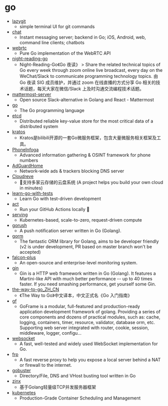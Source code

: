 # go
- [lazygit](https://github.com/jesseduffield/lazygit)
  - simple terminal UI for git commands
- [chat](https://github.com/tinode/chat)
  - Instant messaging server; backend in Go; iOS, Android, web, command line clients; chatbots
- [webrtc](https://github.com/pion/webrtc)
  - Pure Go implementation of the WebRTC API
- [night-reading-go](https://github.com/developer-learning/night-reading-go)
  - Night-Reading-Go《Go 夜读》 > Share the related technical topics of Go every week through zoom online live broadcast, every day on the WeChat/Slack to communicate programming technology topics. 由 Go 夜读 SIG 成员维护，并通过 zoom 在线直播的方式分享 Go 相关的技术话题，每天大家在微信/Slack 上及时沟通交流编程技术话题。
- [mattermost-server](https://github.com/mattermost/mattermost-server)
  - Open source Slack-alternative in Golang and React - Mattermost
- [go](https://github.com/golang/go)
  - The Go programming language
- [etcd](https://github.com/etcd-io/etcd)
  - Distributed reliable key-value store for the most critical data of a distributed system
- [kratos](https://github.com/bilibili/kratos)
  - Kratos是bilibili开源的一套Go微服务框架，包含大量微服务相关框架及工具。
- [PhoneInfoga](https://github.com/sundowndev/PhoneInfoga)
  - Advanced information gathering & OSINT framework for phone numbers
- [AdGuardHome](https://github.com/AdguardTeam/AdGuardHome)
  - Network-wide ads & trackers blocking DNS server
- [Cloudreve](https://github.com/cloudreve/Cloudreve)
  - 🌈支持多家云存储的云盘系统 (A project helps you build your own cloud in minutes)
- [learn-go-with-tests](https://github.com/quii/learn-go-with-tests)
  - Learn Go with test-driven development
- [act](https://github.com/nektos/act)
  - Run your GitHub Actions locally 🚀
- [serving](https://github.com/knative/serving)
  - Kubernetes-based, scale-to-zero, request-driven compute
- [gorush](https://github.com/appleboy/gorush)
  - A push notification server written in Go (Golang).
- [gorm](https://github.com/jinzhu/gorm)
  - The fantastic ORM library for Golang, aims to be developer friendly (v2 is under development, PR based on master branch won't be accepted)
- [falcon-plus](https://github.com/open-falcon/falcon-plus)
  - An open-source and enterprise-level monitoring system.
- [gin](https://github.com/gin-gonic/gin)
  - Gin is a HTTP web framework written in Go (Golang). It features a Martini-like API with much better performance -- up to 40 times faster. If you need smashing performance, get yourself some Gin.
- [the-way-to-go_ZH_CN](https://github.com/unknwon/the-way-to-go_ZH_CN)
  - 《The Way to Go》中文译本，中文正式名《Go 入门指南》
- [gf](https://github.com/gogf/gf)
  - GoFrame is a modular, full-featured and production-ready application development framework of golang. Providing a series of core components and dozens of practical modules, such as: cache, logging, containers, timer, resource, validator, database orm, etc. Supporting web server integrated with router, cookie, session, middleware, logger, configu…
- [websocket](https://github.com/gorilla/websocket)
  - A fast, well-tested and widely used WebSocket implementation for Go.
- [frp](https://github.com/fatedier/frp)
  - A fast reverse proxy to help you expose a local server behind a NAT or firewall to the internet.
- [gobuster](https://github.com/OJ/gobuster)
  - Directory/File, DNS and VHost busting tool written in Go
- [zinx](https://github.com/aceld/zinx)
  - 基于Golang轻量级TCP并发服务器框架
- [kubernetes](https://github.com/kubernetes/kubernetes)
  - Production-Grade Container Scheduling and Management
